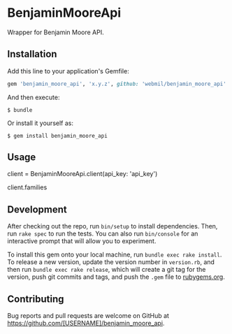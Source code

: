 # BenjaminMooreApi

Wrapper for Benjamin Moore API.

## Installation

Add this line to your application's Gemfile:

```ruby
gem 'benjamin_moore_api', 'x.y.z', github: 'webmil/benjamin_moore_api'
```

And then execute:

    $ bundle

Or install it yourself as:

    $ gem install benjamin_moore_api

## Usage

client = BenjaminMooreApi.client(api_key: 'api_key')

client.families

## Development

After checking out the repo, run `bin/setup` to install dependencies. Then, run `rake spec` to run the tests. You can also run `bin/console` for an interactive prompt that will allow you to experiment.

To install this gem onto your local machine, run `bundle exec rake install`. To release a new version, update the version number in `version.rb`, and then run `bundle exec rake release`, which will create a git tag for the version, push git commits and tags, and push the `.gem` file to [rubygems.org](https://rubygems.org).

## Contributing

Bug reports and pull requests are welcome on GitHub at https://github.com/[USERNAME]/benjamin_moore_api.
